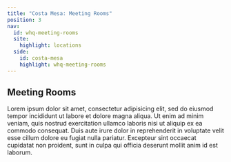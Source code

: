 ```yaml
---
title: "Costa Mesa: Meeting Rooms"
position: 3
nav:
  id: whq-meeting-rooms
  site:
    highlight: locations
  side:
    id: costa-mesa
    highlight: whq-meeting-rooms
---
```


## Meeting Rooms

Lorem ipsum dolor sit amet, consectetur adipisicing elit, sed do eiusmod tempor incididunt ut labore et dolore magna aliqua. Ut enim ad minim veniam, quis nostrud exercitation ullamco laboris nisi ut aliquip ex ea commodo consequat. Duis aute irure dolor in reprehenderit in voluptate velit esse cillum dolore eu fugiat nulla pariatur. Excepteur sint occaecat cupidatat non proident, sunt in culpa qui officia deserunt mollit anim id est laborum.
